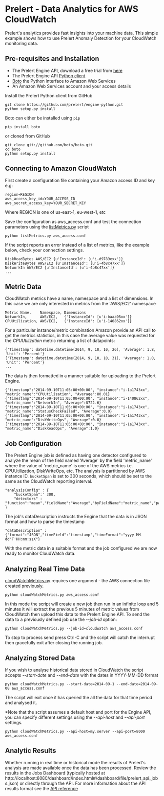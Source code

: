 Prelert - Data Analytics for AWS CloudWatch
==============================

Prelert's analytics provides fast insights into your machine data. This simple example
shows how to use Prelert Anomaly Detection for your CloudWatch monitoring data.


Pre-requisites and Installation
--------------
* The Prelert Engine API, download a free trial from [here](http://www.prelert.com/reg/beta-signup.html)
* The Prelert Engine API [Python client](https://github.com/prelert/engine-python)
* [Boto](https://github.com/boto/boto) the Python interface to Amazon Web Services
* An Amazon Web Services account and your access details

Install the Prelert Python client from GitHub

    git clone https://github.com/prelert/engine-python.git
    python setup.py install

Boto can either be installed using `pip`

    pip install boto

or cloned from GitHub

    git clone git://github.com/boto/boto.git
    cd boto
    python setup.py install


Connecting to Amazon CloudWatch
----------
First create a configuration file containing your Amazon access ID and key e.g:

    region=REGION
    aws_access_key_id=YOUR_ACCESS_ID
    aws_secret_access_key=YOUR_SECRET_KEY

Where REGION is one of us-east-1, eu-west-1, etc

Save the configuration as aws_access.conf and test the connection parameters using 
the [listMetrics.py](listMetrics.py) script

    python listMetrics.py aws_access.conf

If the script reports an error instead of a list of metrics, like the example below, check your connection settings.

    DiskReadBytes AWS/EC2 {u'InstanceId': [u'i-d9789exx']}
    DiskWriteBytes AWS/EC2 {u'InstanceId': [u'i-4b8c47xx']}
    NetworkIn AWS/EC2 {u'InstanceId': [u'i-4b8c47xx']}
    ...

Metric Data
------------
CloudWatch metrics have a name, namespace and a list of dimensions. In this case we
are only interested in metrics from the 'AWS/EC2' namespace

    Metric Name,    Namespace, Dimensions
    NetworkIn,      AWS/EC2,   {'InstanceId': [u'i-baaa95xx']}
    CPUUtilization, AWS/EC2,   {'InstanceId': [u'i-140862xx']}

For a particular instance/metric combination Amazon provide an API call to get the
metrics statistics, in this case the average value was requested for the *CPUUtilization* metric 
returning a list of datapoints:

    {'Timestamp': datetime.datetime(2014, 9, 10, 10, 26), 'Average': 1.8, 'Unit': 'Percent'}
    {'Timestamp': datetime.datetime(2014, 9, 10, 10, 31), 'Average': 1.0, 'Unit': 'Percent'}
    ...

The data is then formatted in a manner suitable for uploading to the Prelert Engine.

    {"timestamp":"2014-09-10T11:05:00+00:00", "instance":"i-1a1743xx", "metric_name":"CPUUtilization", "Average":80.01}
    {"timestamp":"2014-09-10T11:05:00+00:00", "instance":"i-140862xx", "metric_name":"NetworkIn", "Average":8722.6}
    {"timestamp":"2014-09-10T11:05:00+00:00", "instance":"i-1a1743xx", "metric_name":"StatusCheckFailed", "Average":0.0}
    {"timestamp":"2014-09-10T11:05:00+00:00", "instance":"i-1a1743xx", "metric_name":"DiskWriteOps", "Average":0.0}
    {"timestamp":"2014-09-10T11:05:00+00:00", "instance":"i-1a1743xx", "metric_name":"DiskReadOps", "Average":1.0}


Job Configuration
------------------

The Prelert Engine job is defined as having one detector configured to analyze the mean of the field named 
'Average' by the field 'metric_name' where the value of 'metric_name' is one of the 
AWS metrics i.e. CPUUtilization, DiskWriteOps, etc. The analysis is partitioned by AWS instance ID.
`bucketSpan` is set to 300 seconds, which should be set to the same as the CloudWatch reporting interval.

    "analysisConfig" : {
        "bucketSpan":' 300,
        "detectors" : "function":"mean","fieldName":"Average","byFieldName":"metric_name","partitionFieldName":"instance"}] 
    }

The job's dataDescription instructs the Engine that the data is in JSON format and how to parse the timestamp

    "dataDescription" : {"format":"JSON","timeField":"timestamp","timeFormat":"yyyy-MM-dd'T'HH:mm:ssX"} 


With the metric data in a suitable format and the job configured we are now ready to monitor CloudWatch data.

Analyzing Real Time Data
-------------------------

[cloudWatchMetrics.py](cloudWatchMetrics.py) requires one argument - the AWS connection file created previously.

    python cloudWatchMetrics.py aws_access.conf

In this mode the script will create a new job then run in an infinite loop and 5 minutes 
it will extract the previous 5 minutes of metric values from CloudWatch then upload this data to the Prelert Engine API. 
To send the data to a previously defined job use the *--job-id* option:

    python cloudWatchMetrics.py --job-id=cloudwatch aws_access.conf

To stop to process send press Ctrl-C and the script will catch the interrupt then gracefully exit after closing the running job.


Analyzing Stored Data
----------------------
If you wish to analyse historical data stored in CloudWatch the script accepts *--start-date* and *--end-date* 
with the dates in YYYY-MM-DD format

    python cloudWatchMetrics.py --start-date=2014-09-1 --end-date=2014-09-08 aws_access.conf

The script will exit once it has queried the all the data for that time period and analysed it.

*Note that the script assumes a default host and port for the Engine API, you can specify different
settings using the *--api-host* and *--api-port* settings.

    python cloudWatchMetrics.py --api-host=my.server --api-port=8000 aws_access.conf


Analytic Results
-----------------
Whether running in real time or historical mode the results of Prelert's analysis are made available once the
data has been processed. Review the results in the Jobs Dashboard (typically hosted at http://localhost:8080/dashboard/index.html#/dashboard/file/prelert_api_jobs.json) or directly through the API. For more information about the API results format see the [API reference](http://www.prelert.com/docs/engine_api/1.0/results.html)
